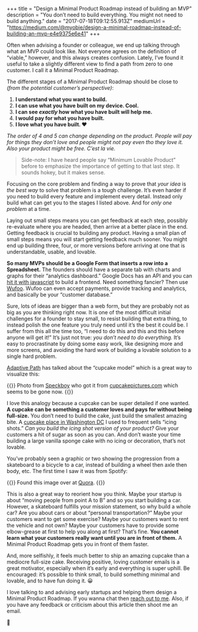 +++
title = "Design a Minimal Product Roadmap instead of building an MVP"
description = "You don’t need to build everything. You might not need to build anything."
date = "2017-07-18T09:12:55.913Z"
mediumUrl = "https://medium.com/@myobie/design-a-minimal-roadmap-instead-of-building-an-mvp-e4e9375e6e41"
+++

Often when advising a founder or colleague, we end up talking through what an MVP could look like. Not everyone agrees on the definition of “viable,” however, and this always creates confusion. Lately, I’ve found it useful to take a slightly different view to find a path from zero to one customer. I call it a Minimal Product Roadmap.

The different stages of a Minimal Product Roadmap should be close to _(from the potential customer’s perspective)_:

1. **I understand what you want to build.**
2. **I can use what you have built on my device. Cool.**
3. **I can see _exactly_ how what you have built will help me.**
4. **I would pay for what you have built.**
5. **I love what you have built. ❤️**

_The order of 4 and 5 can change depending on the product. People will pay for things they don’t love and people might not pay even tho they love it. Also your product might be free. C’est la vie._

> Side-note: I have heard people say “Minimum Lovable Product” before to emphasize the importance of getting to that last step. It sounds hokey, but it makes sense.

Focusing on the core problem and finding a way to prove that _your idea_ is _the best way_ to solve that problem is a tough challenge. It’s even harder if you need to build every feature and implement every detail. Instead only build what can get you to the stages I listed above. And for _only one problem_ at a time.

Laying out small steps means you can get feedback at each step, possibly re-evaluate where you are headed, then arrive at a better place in the end. Getting feedback is crucial to building any product. Having a small plan of small steps means you will start getting feedback much sooner. You might end up building three, four, or more versions before arriving at one that is understandable, usable, and lovable.

**So many MVPs should be a Google Form that inserts a row into a Spreadsheet.** The founders should have a separate tab with charts and graphs for their “analytics dashboard.” Google Docs has an API and you can [hit it with javascript](https://www.npmjs.com/package/google-spreadsheets) to build a frontend. Need something fancier? Then use [Wufoo](https://www.wufoo.com). Wufoo can even accept payments, provide tracking and analytics, and basically be your “customer database.”

Sure, lots of ideas are bigger than a web form, but they are probably not as big as you are thinking right now. It is one of the most difficult initial challenges for a founder to stay small, to resist building that extra thing, to instead polish the one feature you truly need until it’s the best it could be. I suffer from this all the time too, “I need to do this and this and this before anyone will get it!” It’s just not true: _you don’t need to do everything._ It’s easy to procrastinate by doing some easy work, like designing more and more screens, and avoiding the hard work of building a lovable solution to a single hard problem.

[Adaptive Path](http://adaptivepath.org) has talked about the “cupcake model” which is a great way to visualize this:

{{<fig
  src="1-AYQw1M9iGUeQMw2jbFqCTg.jpeg"
  alt="Illustration of growing from cupcake, to cake, then to wedding cake size"
  link="https://speckyboy.com/building-minimum-viable-products-spotify/">}}
Photo from [Speckboy](https://speckyboy.com/building-minimum-viable-products-spotify/) who got it from [cupcakepictures.com](http://cupcakepictures.com/2014/04/the-cake-model-of-product-planning/) which seems to be gone now.
{{</fig>}}

I love this analogy because a cupcake can be super detailed if one wanted. **A cupcake can be something a customer loves and pays for without being full-size.** You don’t need to build the cake, just build the smallest amazing bite. A [cupcake place in Washington DC](http://sprinkles.com/locations/washington-dc/georgetown) I used to frequent sells “icing shots.” _Can you build the icing shot version of your product?_ Give your customers a hit of sugar as soon as you can. And don’t waste your time building a large vanilla sponge cake with no icing or decoration, that’s not lovable.

You’ve probably seen a graphic or two showing the progression from a skateboard to a bicycle to a car, instead of building a wheel then axle then body, etc. The first time I saw it was from Spotify:

{{<fig
  src="1-TYzZEL4cn3pjPo-J9akwyQ.jpeg"
  alt="Photo of a slide titled 'How Spotify builds a product'">}}
Found this image over at [Quora](https://www.quora.com/Where-is-the-line-for-MVPs-minimum-viable-products-What-are-your-principals-guidelines-for-defining-your-MVP-in-particular-where-to-stop-building-too-much).
{{</fig>}}

This is also a great way to reorient how you think. Maybe your startup is about “moving people from point A to B” and so you start building a car. However, a skateboard fulfills your mission statement, so why build a whole car? Are you about cars or about “personal transportation?” Maybe your customers want to get some exercise? Maybe your customers want to rent the vehicle and not own? Maybe your customers have to provide some elbow-grease at first to help you along at first? That’s fine. **You cannot learn what your customers really want until you are in front of them.** A Minimal Product Roadmap gets you in front of them faster.

And, more selfishly, it feels much better to ship an amazing cupcake than a mediocre full-size cake. Receiving positive, loving customer emails is a great motivator, especially when it’s early and everything is super uphill. Be encouraged: it’s possible to think small, to build something minimal and lovable, and to have fun doing it. 😀

I love talking to and advising early startups and helping them design a Minimal Product Roadmap. If you wanna chat then [reach out to me](http://nathanherald.com). Also, if you have any feedback or criticism about this article then shoot me an email.

🏁